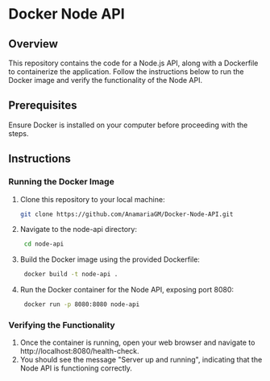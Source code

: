 # Docker Node API

## Overview
This repository contains the code for a Node.js API, along with a Dockerfile to containerize the application. Follow the instructions below to run the Docker image and verify the functionality of the Node API.


## Prerequisites
Ensure Docker is installed on your computer before proceeding with the steps.

## Instructions

### Running the Docker Image
1. Clone this repository to your local machine:
   ```bash
   git clone https://github.com/AnamariaGM/Docker-Node-API.git
   ```
2. Navigate to the node-api directory:
   ```bash
    cd node-api
   ```
3. Build the Docker image using the provided Dockerfile:
   ```bash
    docker build -t node-api .
   ```
4. Run the Docker container for the Node API, exposing port 8080:
   ```bash
    docker run -p 8080:8080 node-api
   ```


### Verifying the Functionality
1. Once the container is running, open your web browser and navigate to http://localhost:8080/health-check.
2. You should see the message "Server up and running", indicating that the Node API is functioning correctly.


